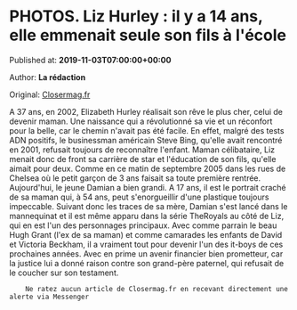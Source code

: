 
# PHOTOS. Liz Hurley : il y a 14 ans, elle emmenait seule son fils à l'école

Published at: **2019-11-03T07:00:00+00:00**

Author: **La rédaction**

Original: [Closermag.fr](https://www.closermag.fr/people/photos-liz-hurley-il-y-a-14-ans-elle-emmenait-seule-son-fils-a-l-ecole-1028962)

A 37 ans, en 2002, Elizabeth Hurley réalisait son rêve le plus cher, celui de devenir maman. Une naissance qui a révolutionné sa vie et un réconfort pour la belle, car le chemin n'avait pas été facile. En effet, malgré des tests ADN positifs, le businessman américain Steve Bing, qu'elle avait rencontré en 2001, refusait toujours de reconnaître l'enfant. Maman célibataire, Liz menait donc de front sa carrière de star et l'éducation de son fils, qu'elle aimait pour deux. Comme en ce matin de septembre 2005 dans les rues de Chelsea où le petit garçon de 3 ans faisait sa toute première rentrée.
Aujourd'hui, le jeune Damian a bien grandi. A 17 ans, il est le portrait craché de sa maman qui, à 54 ans, peut s'enorgueillir d'une plastique toujours impeccable. Suivant donc les traces de sa mère, Damian s'est lancé dans le mannequinat et il est même apparu dans la série TheRoyals au côté de Liz, qui en est l'un des personnages principaux. Avec comme parrain le beau Hugh Grant (l'ex de sa maman) et comme camarades les enfants de David et Victoria Beckham, il a vraiment tout pour devenir l'un des it-boys de ces prochaines années. Avec en prime un avenir financier bien prometteur, car la justice lui a donné raison contre son grand-père paternel, qui refusait de le coucher sur son testament.

        Ne ratez aucun article de Closermag.fr en recevant directement une alerte via Messenger
      
